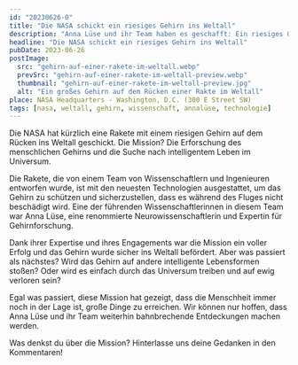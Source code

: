 ```yaml
---
id: "20230626-0"
title: "Die NASA schickt ein riesiges Gehirn ins Weltall"
description: "Anna Lüse und ihr Team haben es geschafft: Ein riesiges Gehirn wird ins Weltall geschickt. Lesen Sie hier, wie sie das unmögliche möglich gemacht haben"
headline: "Die NASA schickt ein riesiges Gehirn ins Weltall"
pubDate: 2023-06-26
postImage:
  src: "gehirn-auf-einer-rakete-im-weltall.webp"
  prevSrc: "gehirn-auf-einer-rakete-im-weltall-preview.webp"
  thumbnail: "gehirn-auf-einer-rakete-im-weltall-preview.jpg"
  alt: "Ein großes Gehirn auf dem Rücken einer Rakte im Weltall"
place: NASA Headquarters - Washington, D.C. (300 E Street SW)
tags: [nasa, weltall, gehirn, wissenschaft, annalüse, technologie]
---
```


Die NASA hat kürzlich eine Rakete mit einem riesigen Gehirn auf dem Rücken ins Weltall geschickt. Die Mission? Die Erforschung des menschlichen Gehirns und die Suche nach intelligentem Leben im Universum.

Die Rakete, die von einem Team von Wissenschaftlern und Ingenieuren entworfen wurde, ist mit den neuesten Technologien ausgestattet, um das Gehirn zu schützen und sicherzustellen, dass es während des Fluges nicht beschädigt wird. Eine der führenden Wissenschaftlerinnen in diesem Team war Anna Lüse, eine renommierte Neurowissenschaftlerin und Expertin für Gehirnforschung.

Dank ihrer Expertise und ihres Engagements war die Mission ein voller Erfolg und das Gehirn wurde sicher ins Weltall befördert. Aber was passiert als nächstes? Wird das Gehirn auf andere intelligente Lebensformen stoßen? Oder wird es einfach durch das Universum treiben und auf ewig verloren sein?

Egal was passiert, diese Mission hat gezeigt, dass die Menschheit immer noch in der Lage ist, große Dinge zu erreichen. Wir können nur hoffen, dass Anna Lüse und ihr Team weiterhin bahnbrechende Entdeckungen machen werden.

Was denkst du über die Mission? Hinterlasse uns deine Gedanken in den Kommentaren!
